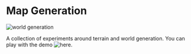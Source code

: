 # Map Generation

![world generation](https://i.imgur.com/5SHsHxp.gif)

A collection of experiments around terrain and world generation. You can play with the demo ![here](https://gerhalt.github.io/mapgen).
